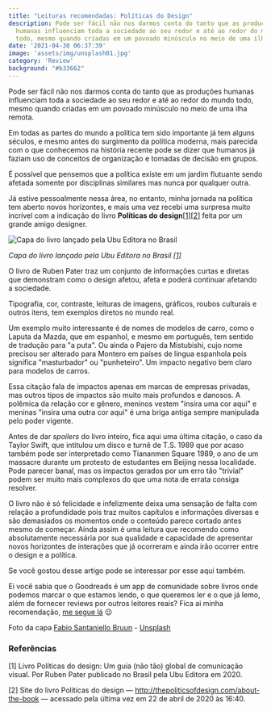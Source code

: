 ```yaml
---
title: "Leituras recomendadas: Políticas do Design"
description: Pode ser fácil não nos darmos conta do tanto que as produções
  humanas influenciam toda a sociedade ao seu redor e até ao redor do mundo
  todo, mesmo quando criadas em um povoado minúsculo no meio de uma ilha remota.
date: '2021-04-30 06:37:39'
image: 'assets/img/unsplash01.jpg'
category: 'Review'
background: "#b33662"
---
```


Pode ser fácil não nos darmos conta do tanto que as produções humanas influenciam toda a sociedade ao seu redor e até ao redor do mundo todo, mesmo quando criadas em um povoado minúsculo no meio de uma ilha remota.

Em todas as partes do mundo a política tem sido importante já tem alguns séculos, e mesmo antes do surgimento da política moderna, mais parecida com o que conhecemos na história recente pode se dizer que humanos já faziam uso de conceitos de organização e tomadas de decisão em grupos.

É possível que pensemos que a política existe em um jardim flutuante sendo afetada somente por disciplinas similares mas nunca por qualquer outra.

Já estive pessoalmente nessa área, no entanto, minha jornada na política tem aberto novos horizontes, e mais uma vez recebi uma surpresa muito incrível com a indicação do livro **Políticas do design**<a href="#ref1">\[1]</a><a href="#ref2">\[2]</a> feita por um grande amigo designer.

![Capa do livro lançado pela Ubu Editora no Brasil](/assets/img/pdd.jpg)


*Capa do livro lançado pela Ubu Editora no Brasil <a href="#ref1">\[1]</a>*

O livro de Ruben Pater traz um conjunto de informações curtas e diretas que demonstram como o design afetou, afeta e poderá continuar afetando a sociedade.

Tipografia, cor, contraste, leituras de imagens, gráficos, roubos culturais e outros itens, tem exemplos diretos no mundo real.

Um exemplo muito interessante é de nomes de modelos de carro, como o Laputa da Mazda, que em espanhol, e mesmo em português, tem sentido de tradução para "a puta". Ou ainda o Pajero da Mistubishi, cujo nome precisou ser alterado para Montero em países de lingua espanhola pois significa "masturbador" ou "punheteiro". Um impacto negativo bem claro para modelos de carros.

Essa citação fala de impactos apenas em marcas de empresas privadas, mas outros tipos de impactos são muito mais profundos e danosos. A polêmica da relação cor e gênero, meninos vestem "insira uma cor aqui" e meninas "insira uma outra cor aqui" é uma briga antiga sempre manipulada pelo poder vigente.

Antes de dar *spoilers* do livro inteiro, fica aqui uma última citação, o caso da Taylor Swift, que intitulou um disco e turnê de T.S. 1989 que por acaso também pode ser interpretado como Tiananmen Square 1989, o ano de um massacre durante um protesto de estudantes em Beijing nessa localidade. Pode parecer banal, mas os impactos gerados por um erro tão "trivial" podem ser muito mais complexos do que uma nota de errata consiga resolver.

O livro não é só felicidade e infelizmente deixa uma sensação de falta com relação a profundidade pois traz muitos capítulos e informações diversas e são demasiados os momentos onde o conteúdo parece cortado antes mesmo de começar. Ainda assim é uma leitura que recomendo como absolutamente necessária por sua qualidade e capacidade de apresentar novos horizontes de interações que já ocorreram e ainda irão ocorrer entre o design e a política.

Se você gostou desse artigo pode se interessar por esse aqui também.

Ei você sabia que o Goodreads é um app de comunidade sobre livros onde podemos marcar o que estamos lendo, o que queremos ler e o que já lemo, além de fornecer reviews por outros leitores reais? Fica ai minha recomendação, [me segue lá](https://www.goodreads.com/user/show/51648140-vitor-navarro) 😉

Foto da capa [Fabio Santaniello Bruun](https://unsplash.com/@fabiosbruun?utm_source=unsplash&utm_medium=referral&utm_content=creditCopyText) - [Unsplash](https://unsplash.com/s/photos/font?utm_source=unsplash&utm_medium=referral&utm_content=creditCopyText)

### Referências

<span id="ref1">\[1]<span> Livro Políticas do design: Um guia (não tão) global de comunicação visual. Por Ruben Pater publicado no Brasil pela Ubu Editora em 2020.

<span id="ref2">\[2]</span> Site do livro Políticas do design — <http://thepoliticsofdesign.com/about-the-book> — acessado pela última vez em 22 de abril de 2020 às 16:40.